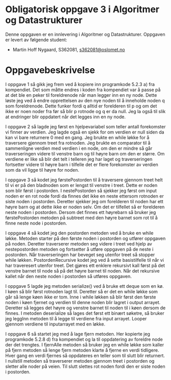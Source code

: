 # Obligatorisk oppgave 3 i Algoritmer og Datastrukturer

Denne oppgaven er en innlevering i Algoritmer og Datastrukturer. 
Oppgaven er levert av følgende student:
* Martin Hoff Nygaard, S362081, s362081@oslomet.no


# Oppgavebeskrivelse

I oppgave 1 så gikk jeg frem ved å kopiere inn programkode 5.2.3 a) fra kompendiet. Det som måtte endres i koden fra 
kompendiet var å passe på at det ble en peker til foreldrenode når man legger inn en ny node. Dette løste jeg ved å endre
opprettelsen av den nye noden til å inneholde noden q som foreldrenode. Dette funker fordi q alltid er forelderen til p og 
om det ikke er noen noder fra før så blir p rotnode og q er da null. Jeg la også til slik at endringer blir oppdatert når 
det legges inn en ny node. 

I oppgave 2 så lagde jeg først en hjelpevariabel som teller antall forekomster vi finner av verdien. Jeg lagde også en sjekk
for om verdien er null siden da kan vi bare returnere 0 med en gang. Jeg brukte en while løkke for å traversere gjennom 
treet fra rotnoden. Jeg brukte en comparator til å sammenligne verdien med verdien i en node, om den er mindre så går traverseringen
videre til venstre barn og til høyre barn om den er større. Om verdiene er like så blir det telt i telleren jeg har laget 
og traverseringen fortsetter videre til høyre barn i tilfelle det er flere forekomster av verdien som da vil ligge til høyre
for noden. 

I oppgave 3 så kodet jeg førstePostorden til å traversere gjennom treet helt til vi er på den bladnoden som er lengst til 
venstre i treet. Dette er noden som blir først i postorden. I nestePostorden så sjekker jeg først om input noden er en rot
node fordi da finnes det ikke en neste ettersom rotnoden er siste noden i postorden. Deretter sjekker jeg om forelderen 
til noden har ett høyre barn og at dette ikke er noden selv. Om det er tilfellet så er forelderen neste noden i postorden. 
Dersom det finnes ett høyrebarn så bruker jeg førstePostorden metoden på subtreet med den høyre barnet som rot til å finne
neste node i postorden. 

I oppgave 4 så kodet jeg den postorden metoden ved å bruke en while løkke. Metoden starter på den første noden i postorden 
og utfører oppgaven på noden. Deretter traverserer metoden seg videre i treet ved hjelp av nestepostorden metoden og fortsetter 
å utføre oppgaven på de neste i postorden. Når traverseringen har beveget seg utenfor treet så stopper while løkken. 
PostordenRecursive kodet jeg ved å sette basistilfelle til når vi har traveresert utenfor treet. Det gjøres ett enklere 
rekursivt kall først på det venstre barnet til node så på det høyre barnet til noden. Når det rekursive kallet når den neste 
noden i postorden så utføres oppgaven. 

I oppgave 5 lagde jeg metoden serialize() ved å bruke ett deque som en kø. I køen så blir først rotnoden lagt til. Deretter 
så er det en while løkke som går så lenge køen ikke er tom. Inne i while løkken så blir først den første noden i køen fjernet
og verdien til denne noden blir lagret i output arrayet. Deretter så legges det høyre og venstre barnet til noden til i 
køen dersom de finnes. I metoden deserialize så lages det først ett binært søketre, så bruker jeg leggInn metoden til å 
legge til verdiene fra input arrayet. Looper gjennom verdiene til inputarrayet med en løkke. 

I oppgave 6 så startet jeg med å lage fjern metoden. Her kopierte jeg programkode 5.2.8 d) fra kompendiet og la til oppdatering
av foreldre node der det trengtes. I fjernAlle metoden så bruker jeg en while løkke som kaller på fjern metoden så lenge 
fjern metoden klarte å fjerne en verdi tidligere. Hver gang en verdi fjernes så oppdateres en teller som til slutt blir
returnert. I nullstill metoden så traverserer metoden gjennom treet i postorden og sletter alle noder på veien. Til slutt
slettes rot noden fordi den er siste noden i postorden. 
